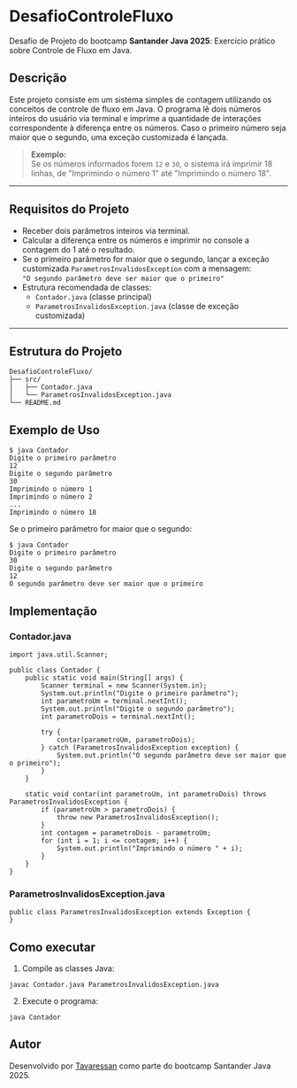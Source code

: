 # DesafioControleFluxo

Desafio de Projeto do bootcamp **Santander Java 2025**: Exercício prático sobre Controle de Fluxo em Java.

## Descrição

Este projeto consiste em um sistema simples de contagem utilizando os conceitos de controle de fluxo em Java. O programa lê dois números inteiros do usuário via terminal e imprime a quantidade de interações correspondente à diferença entre os números. Caso o primeiro número seja maior que o segundo, uma exceção customizada é lançada.

> **Exemplo:**  
> Se os números informados forem `12` e `30`, o sistema irá imprimir 18 linhas, de "Imprimindo o número 1" até "Imprimindo o número 18".

---

## Requisitos do Projeto

- Receber dois parâmetros inteiros via terminal.
- Calcular a diferença entre os números e imprimir no console a contagem do 1 até o resultado.
- Se o primeiro parâmetro for maior que o segundo, lançar a exceção customizada `ParametrosInvalidosException` com a mensagem:  
  `"O segundo parâmetro deve ser maior que o primeiro"`
- Estrutura recomendada de classes:
  - `Contador.java` (classe principal)
  - `ParametrosInvalidosException.java` (classe de exceção customizada)

---

## Estrutura do Projeto
```
DesafioControleFluxo/
├── src/
│   ├── Contador.java
│   └── ParametrosInvalidosException.java
└── README.md
```

## Exemplo de Uso

```
$ java Contador
Digite o primeiro parâmetro
12
Digite o segundo parâmetro
30
Imprimindo o número 1
Imprimindo o número 2
...
Imprimindo o número 18

```

Se o primeiro parâmetro for maior que o segundo:

```
$ java Contador
Digite o primeiro parâmetro
30
Digite o segundo parâmetro
12
O segundo parâmetro deve ser maior que o primeiro
```

## Implementação

### Contador.java
```
import java.util.Scanner;

public class Contador {
    public static void main(String[] args) {
        Scanner terminal = new Scanner(System.in);
        System.out.println("Digite o primeiro parâmetro");
        int parametroUm = terminal.nextInt();
        System.out.println("Digite o segundo parâmetro");
        int parametroDois = terminal.nextInt();

        try {
            contar(parametroUm, parametroDois);
        } catch (ParametrosInvalidosException exception) {
            System.out.println("O segundo parâmetro deve ser maior que o primeiro");
        }
    }

    static void contar(int parametroUm, int parametroDois) throws ParametrosInvalidosException {
        if (parametroUm > parametroDois) {
            throw new ParametrosInvalidosException();
        }
        int contagem = parametroDois - parametroUm;
        for (int i = 1; i <= contagem; i++) {
            System.out.println("Imprimindo o número " + i);
        }
    }
}
```

### ParametrosInvalidosException.java

```
public class ParametrosInvalidosException extends Exception {
}
```

## Como executar

1. Compile as classes Java:
```
javac Contador.java ParametrosInvalidosException.java
```
2. Execute o programa:
```
java Contador
```
## Autor
Desenvolvido por [Tavaressan](https://github.com/Tavaressan) como parte do bootcamp Santander Java 2025.


